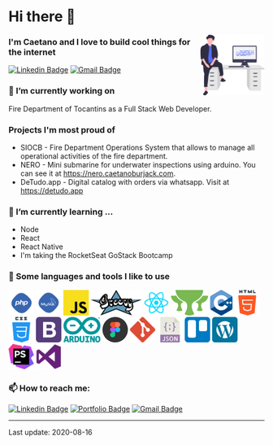 # Hi there 👋 

<img width="25%" align="right" alt="Github" src="https://github.com/caetanoburjack/caetanoburjack/blob/master/icons/undraw_feeling_proud_qne1.svg" />

### I'm Caetano and I love to build cool things for the internet

[![Linkedin Badge](https://img.shields.io/badge/-LinkedIn-blue?style=flat-square&logo=Linkedin&logoColor=white&link=https://www.linkedin.com/in/caetanoburjack)](https://www.linkedin.com/in/caetanoburjack) 
[![Gmail Badge](https://img.shields.io/badge/-Gmail-Red?style=flat-square&logo=Gmail&logoColor=white&link=mailto:caetano.burjack@gmail.com)](mailto:caetano.burjack@gmail.com)
&nbsp; 
&nbsp;
&nbsp;

### 🔭 I’m currently working on 
Fire Department of Tocantins as a Full Stack Web Developer.
  
### Projects I'm most proud of
- SIOCB - Fire Department Operations System that allows to manage all operational activities of the fire department.
- NERO - Mini submarine for underwater inspections using arduino. You can see it at https://nero.caetanoburjack.com.
- DeTudo.app - Digital catalog with orders via whatsapp. Visit at https://detudo.app

### 🌱 I’m currently learning ...
- Node
- React
- React Native
- I'm taking the RocketSeat GoStack Bootcamp

### 💬 Some languages and tools I like to use

  <code><img height="50px" src="https://github.com/caetanoburjack/caetanoburjack/blob/master/icons/php.svg" alt="Php"></code>
  <code><img height="50px" src="https://github.com/caetanoburjack/caetanoburjack/blob/master/icons/mysql.svg" alt="MySql"></code>
  <code><img height="50px" src="https://github.com/caetanoburjack/caetanoburjack/blob/master/icons/javascript.svg" alt="Javascript"></code>
  <code><img height="50px" src="https://github.com/caetanoburjack/caetanoburjack/blob/master/icons/groovy.svg" alt="Groovy"></code>
  <code><img height="50px" src="https://github.com/caetanoburjack/caetanoburjack/blob/master/icons/react.svg" alt="React"></code>
  <code><img height="50px" src="https://github.com/caetanoburjack/caetanoburjack/blob/master/icons/grails.svg" alt="Grails"></code>
  <code><img height="50px" src="https://github.com/caetanoburjack/caetanoburjack/blob/master/icons/cplusplus.svg" alt="C plus plus"></code>
  <code><img height="50px" src="https://github.com/caetanoburjack/caetanoburjack/blob/master/icons/html.svg" alt="Html"></code>
  <code><img height="50px" src="https://github.com/caetanoburjack/caetanoburjack/blob/master/icons/css.svg" alt="Css"></code>
  <code><img height="50px" src="https://github.com/caetanoburjack/caetanoburjack/blob/master/icons/bootstrap.svg" alt="Bootstrap"></code>
  <code><img height="50px" src="https://github.com/caetanoburjack/caetanoburjack/blob/master/icons/arduino.svg" alt="Arduíno"></code>
  <code><img height="50px" src="https://github.com/caetanoburjack/caetanoburjack/blob/master/icons/figma.svg" alt="Figma"></code>
  <code><img height="50px" src="https://github.com/caetanoburjack/caetanoburjack/blob/master/icons/git.svg" alt="Git"></code>
  <code><img height="50px" src="https://github.com/caetanoburjack/caetanoburjack/blob/master/icons/json.svg" alt="Json"></code>
  <code><img height="50px" src="https://github.com/caetanoburjack/caetanoburjack/blob/master/icons/trello.svg" alt="Trello"></code>
  <code><img height="50px" src="https://github.com/caetanoburjack/caetanoburjack/blob/master/icons/wordpress.svg" alt="Wordpress"></code>
  <code><img height="50px" src="https://github.com/caetanoburjack/caetanoburjack/blob/master/icons/phpstorm.svg" alt="PhpStorm"></code>
  <code><img height="50px" src="https://github.com/caetanoburjack/caetanoburjack/blob/master/icons/visualstudio.svg" alt="Visual Studio Code"></code>


### 📫 How to reach me:
[![Linkedin Badge](https://img.shields.io/badge/-LinkedIn-blue?style=flat-square&logo=Linkedin&logoColor=white&link=https://www.linkedin.com/in/caetanoburjack)](https://www.linkedin.com/in/caetanoburjack) 
[![Portfolio Badge](https://img.shields.io/badge/-Portfolio-blue?style=flat-square&logo=google-chrome&logoColor=white&color=0A637E)](https://caetanoburjack.com) 
[![Gmail Badge](https://img.shields.io/badge/-Gmail-Red?style=flat-square&logo=Gmail&logoColor=white&link=mailto:caetano.burjack@gmail.com)](mailto:caetano.burjack@gmail.com)


---
Last update: 2020-08-16

